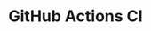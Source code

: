 # GitHub Actions CI




























































































































































































































































































































































































































































































































































































































































































































































































































































































































































































































































































































































































































































































































































































































































































































































































































































































































































































































































































































































































































































































































































































































































































































































































































































































































































































































































































































































































































































































































































































































































































































































































































































































































































































































































































































































































































































































